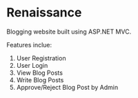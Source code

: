 # Renaissance
Blogging website built using ASP.NET MVC.

Features inclue:
1. User Registration
2. User Login
3. View Blog Posts
4. Write Blog Posts
5. Approve/Reject Blog Post by Admin
